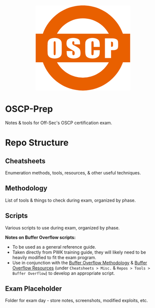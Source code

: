 <p align=center><img src=Assets/Img/OSCP-logo.png></p>

# OSCP-Prep

Notes & tools for Off-Sec's OSCP certification exam.

# Repo Structure

## Cheatsheets

Enumeration methods, tools, resources, & other useful techniques.

## Methodology

List of tools & things to check during exam, organized by phase.

## Scripts

Various scripts to use during exam, organized by phase.

**Notes on Buffer Overflow scripts:**

- To be used as a general reference guide.
- Taken directly from PWK training guide, they will likely need to be heavily modified to fit the exam program.
- Use in conjunction with the [Buffer Overflow Methodology](Methodology/4%20-%20Buffer%20Overflow.md) & [Buffer Overflow Resources](Cheatsheets/Resources.md#misc) (under `Cheatsheets > Misc.` & `Repos > Tools > Buffer Overflow`) to develop an appropriate script.

## Exam Placeholder

Folder for exam day - store notes, screenshots, modified exploits, etc.

